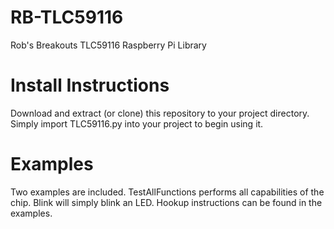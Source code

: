 # RB-TLC59116
Rob's Breakouts TLC59116 Raspberry Pi Library

# Install Instructions
Download and extract (or clone) this repository to your project directory. Simply import TLC59116.py into your project to begin using it.

# Examples
Two examples are included. TestAllFunctions performs all capabilities of the chip. Blink will simply blink an LED. Hookup instructions can be found in the examples.
